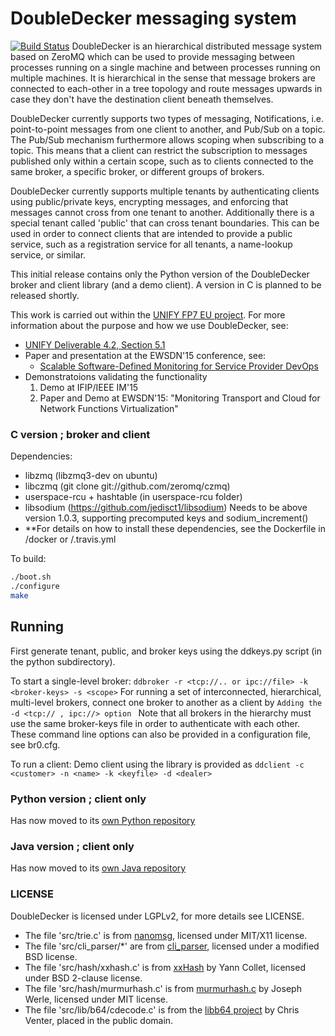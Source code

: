 # DoubleDecker messaging system
[![Build Status](https://travis-ci.org/Acreo/DoubleDecker.svg?branch=master)](https://travis-ci.org/Acreo/DoubleDecker)
DoubleDecker is an hierarchical distributed message system based on ZeroMQ 
which can be used to provide messaging between processes running on a 
single machine and between processes running on multiple machines. 
It is hierarchical in the sense that message brokers are connected to 
each-other in a tree topology and route messages upwards in case they don't 
have the destination client beneath themselves.

DoubleDecker currently supports two types of messaging, Notifications, i.e. point-to-point messages from one client to another, and Pub/Sub on a topic. The Pub/Sub mechanism furthermore allows scoping when subscribing to a topic. This means that a client can restrict the subscription to messages published only within a certain scope, such as to clients connected to the same broker, a specific broker, or different groups of brokers.

DoubleDecker currently supports multiple tenants by authenticating clients using public/private keys, encrypting messages, and enforcing that messages cannot cross from one tenant to another. Additionally there is a special tenant called 'public' that can cross tenant boundaries. This can be used in order to connect clients that are intended to provide a public service, such as a registration service for all tenants, a name-lookup service, or similar. 

This initial release contains only the Python version of the DoubleDecker broker and client library (and a demo client). A version in C is planned to be released shortly. 

This work is carried out within the [UNIFY FP7 EU project](http://www.fp7-unify.eu/). For more information about the purpose and how we use DoubleDecker, see:
* [UNIFY Deliverable 4.2, Section 5.1](http://fp7-unify.eu/files/fp7-unify-eu-docs/UNIFY-WP4-D4.2%20Proposal%20for%20SP-DevOps%20network%20capabilities%20and%20tools.pdf)
* Paper and presentation at the EWSDN'15 conference, see:
  * [Scalable Software-Defined Monitoring for Service Provider DevOps](http://www.ewsdn.eu/files/Documents/EWSDN2015/04_03.pdf)
* Demonstratoions validating the functionality
  1. Demo at IFIP/IEEE IM'15
  2. Paper and Demo at EWSDN'15:
     "Monitoring Transport and Cloud for Network Functions Virtualization"

### C version ; broker and client


Dependencies: 

 * libzmq (libzmq3-dev on ubuntu)
 * libczmq (git clone git://github.com/zeromq/czmq) 
 * userspace-rcu + hashtable (in userspace-rcu folder)
 * libsodium (https://github.com/jedisct1/libsodium) 
  	     Needs to be above version 1.0.3,  supporting precomputed keys and sodium_increment()
 *  **For details on how to install these dependencies, see the Dockerfile in /docker or /.travis.yml 

To build:

```bash
./boot.sh
./configure
make
```

Running
-------

First generate tenant, public, and broker keys using the ddkeys.py script (in the python subdirectory).

To start a single-level broker:
```ddbroker -r <tcp://.. or ipc://file> -k <broker-keys> -s <scope>```
For running a set of interconnected, hierarchical, multi-level brokers, connect one broker to another as a client by
```Adding the  -d <tcp:// , ipc://> option ``` 
 Note that all brokers in the hierarchy must use the same broker-keys file in order to authenticate with each other. 
These command line options can also be provided in a configuration file, see br0.cfg.

To run a client:
 Demo client using the library is provided as ```ddclient -c <customer> -n <name> -k <keyfile> -d <dealer>```

### Python version ; client only

Has now moved to its [own Python repository](https://github.com/Acreo/DoubleDecker-py)

### Java version ; client only

Has now moved to its [own Java repository](https://github.com/Acreo/DoubleDecker-java)

### LICENSE

DoubleDecker is licensed under LGPLv2, for more details see LICENSE.

 - The file 'src/trie.c' is from [nanomsg](http://nanomsg.org/), licensed under MIT/X11 license.
 - The file 'src/cli_parser/*' are from [cli_parser](http://sourceforge.net/projects/cliparser/), licensed under a modified BSD license.
 - The file 'src/hash/xxhash.c' is from [xxHash](http://sourceforge.net/projects/cliparser/) by Yann Collet, licensed under BSD 2-clause license.
 - The file 'src/hash/murmurhash.c' is from [murmurhash.c](https://github.com/jwerle/murmurhash.c) by Joseph Werle, licensed under MIT license.
 - The file 'src/lib/b64/cdecode.c' is from the [libb64 project](http://sourceforge.net/projects/libb64/) by Chris Venter, placed in the public domain.


